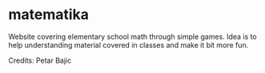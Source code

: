 # matematika
Website covering elementary school math through simple games. Idea is to help understanding material covered in classes and make it bit more fun.



Credits:
Petar Bajic 